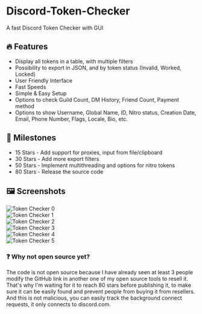 # Discord-Token-Checker
A fast Discord Token Checker with GUI

## 🔥 Features
- Display all tokens in a table, with multiple filters
- Possibility to export in JSON, and by token status (Invalid, Worked, Locked)
- User Friendly Interface
- Fast Speeds
- Simple & Easy Setup
- Options to check Guild Count, DM History, Friend Count, Payment method
- Options to show Username, Global Name, ID, Nitro status, Creation Date, Email, Phone Number, Flags, Locale, Bio, etc.

## 🚀 Milestones

- 15 Stars - Add support for proxies, input from file/clipboard
- 30 Stars - Add more export filters
- 50 Stars - Implement multithreading and options for nitro tokens
- 80 Stars - Release the source code

## 🖼️ Screenshots

![Token Checker 0](https://github.com/Disc0rdTools/Discord-Token-Checker/assets/138772998/fbfc8f2e-064a-4bfb-ae3f-8768e97957fb)  
![Token Checker 1](https://github.com/Disc0rdTools/Discord-Token-Checker/assets/138772998/650080a0-7934-4cba-bcfd-f9c4ec1b7ecd)  
![Token Checker 2](https://github.com/Disc0rdTools/Discord-Token-Checker/assets/138772998/1e103a7a-dfd7-42fd-9008-4a348461e57a)  
![Token Checker 3](https://github.com/Disc0rdTools/Discord-Token-Checker/assets/138772998/e69421e3-f275-460a-9935-116381ba4fb9)  
![Token Checker 4](https://github.com/Disc0rdTools/Discord-Token-Checker/assets/138772998/a7b15021-a7e6-4059-a26e-a8c500207c13)  
![Token Checker 5](https://github.com/Disc0rdTools/Discord-Token-Checker/assets/138772998/5c49d448-18b6-4a46-af0c-4d8d806c8fc2) 

### ❓ Why not open source yet?

The code is not open source because I have already seen at least 3 people modify the GitHub link in another one of my open source tools to resell it. That's why I'm waiting for it to reach 80 stars before publishing it, to make sure it can be easily found and prevent people from buying it from resellers.  
And this is not malicious, you can easily track the background connect requests, it only connects to discord.com.
